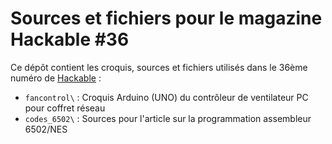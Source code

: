 Sources et fichiers pour le magazine Hackable #36
=================================================

Ce dépôt contient les croquis, sources et fichiers utilisés dans le 36ème numéro de [Hackable](https://boutique.ed-diamond.com/abonnements/9-hackable-magazine) :

* `fancontrol\` : Croquis Arduino (UNO) du contrôleur de ventilateur PC pour coffret réseau
* `codes_6502\` : Sources pour l'article sur la programmation assembleur 6502/NES


